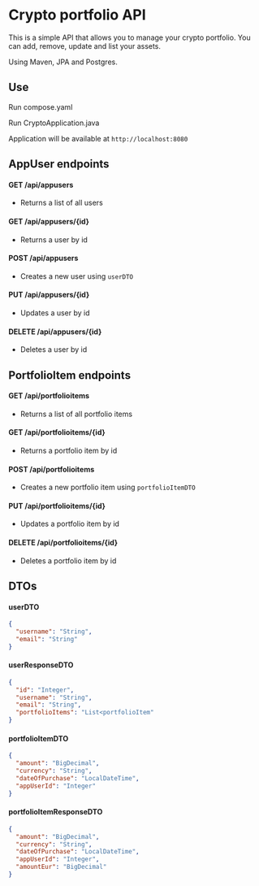# Crypto portfolio API

This is a simple API that allows you to manage your crypto portfolio. You can add, remove, update and list your assets.

Using Maven, JPA and Postgres.

## Use

Run compose.yaml

Run CryptoApplication.java

Application will be available at `http://localhost:8080`

## AppUser endpoints

#### GET /api/appusers

- Returns a list of all users

#### GET /api/appusers/{id}

- Returns a user by id

#### POST /api/appusers

- Creates a new user using `userDTO`

#### PUT /api/appusers/{id}

- Updates a user by id

#### DELETE /api/appusers/{id}

- Deletes a user by id

## PortfolioItem endpoints

#### GET /api/portfolioitems

- Returns a list of all portfolio items

#### GET /api/portfolioitems/{id}

- Returns a portfolio item by id

#### POST /api/portfolioitems

- Creates a new portfolio item using `portfolioItemDTO`

#### PUT /api/portfolioitems/{id}

- Updates a portfolio item by id

#### DELETE /api/portfolioitems/{id}

- Deletes a portfolio item by id

## DTOs

#### userDTO

```json
{
  "username": "String",
  "email": "String"
}
```

#### userResponseDTO

```json
{
  "id": "Integer",
  "username": "String",
  "email": "String",
  "portfolioItems": "List<portfolioItem"
}
```

#### portfolioItemDTO

```json
{
  "amount": "BigDecimal",
  "currency": "String",
  "dateOfPurchase": "LocalDateTime",
  "appUserId": "Integer"
}
```

#### portfolioItemResponseDTO

```json
{
  "amount": "BigDecimal",
  "currency": "String",
  "dateOfPurchase": "LocalDateTime",
  "appUserId": "Integer",
  "amountEur": "BigDecimal"
}
```
